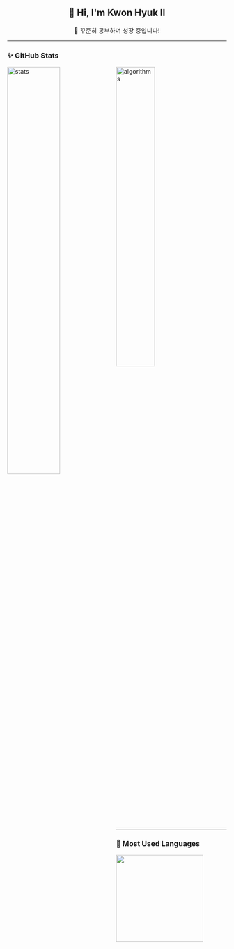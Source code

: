 <div align="center">
  <h2>👋 Hi, I'm Kwon Hyuk Il</h2>
  <p>📘 꾸준히 공부하며 성장 중입니다!</p>
</div>

---

### ✨ GitHub Stats

<div>
  <img alt="stats" align="left" src="https://github-readme-stats.vercel.app/api?username=kwonhyukil&show_icons=true&theme=holi" width="49%" />
  <img alt="algorithms" src="http://mazassumnida.wtf/api/generate_badge?boj=kwonhyukil" width="42%" />
</div>

<br/><br/><br/><br/><br/>

---

### 🧠 Most Used Languages

<div>
  <img height=200 align="left"
       src="https://github-readme-stats.vercel.app/api/top-langs/?username=kwonhyukil&hide=c%23,powershell,Mathematica,Ruby,Objective-C,Objective-C%2b%2b,Cuda&title_color=61dafb&text_color=ffffff&icon_color=61dafb&bg_color=20232a&langs_count=8&layout=compact&border_color=61dafb&hide_border=true&size_weight=0.5&count_weight=0.5"/>
</div>
